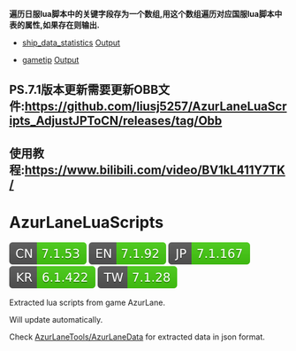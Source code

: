 
**遍历日服lua脚本中的关键字段存为一个数组,用这个数组遍历对应国服lua脚本中表的属性,如果存在则输出.**

* [ship_data_statistics](https://github.com/liusj5257/AzurLaneLuaScripts_AdjustJPToCN/blob/main/Adjust/ship_data_statistics.cpp)   [Output](https://github.com/liusj5257/AzurLaneLuaScripts_AdjustJPToCN/blob/main/Output/ship_data_statistics.h)

* [gametip](https://github.com/liusj5257/AzurLaneLuaScripts_AdjustJPToCN/blob/main/Adjust/gametip.cpp) [Output](https://github.com/liusj5257/AzurLaneLuaScripts_AdjustJPToCN/blob/main/Output/gametip.h)

## PS.7.1版本更新需要更新OBB文件:https://github.com/liusj5257/AzurLaneLuaScripts_AdjustJPToCN/releases/tag/Obb

## 使用教程:https://www.bilibili.com/video/BV1kL411Y7TK/



# AzurLaneLuaScripts

![](versions/CN.svg)
![](versions/EN.svg)
![](versions/JP.svg)
![](versions/KR.svg)
![](versions/TW.svg)

Extracted lua scripts from game AzurLane.

Will update automatically.

Check [AzurLaneTools/AzurLaneData](https://github.com/AzurLaneTools/AzurLaneData) for extracted data in json format.
